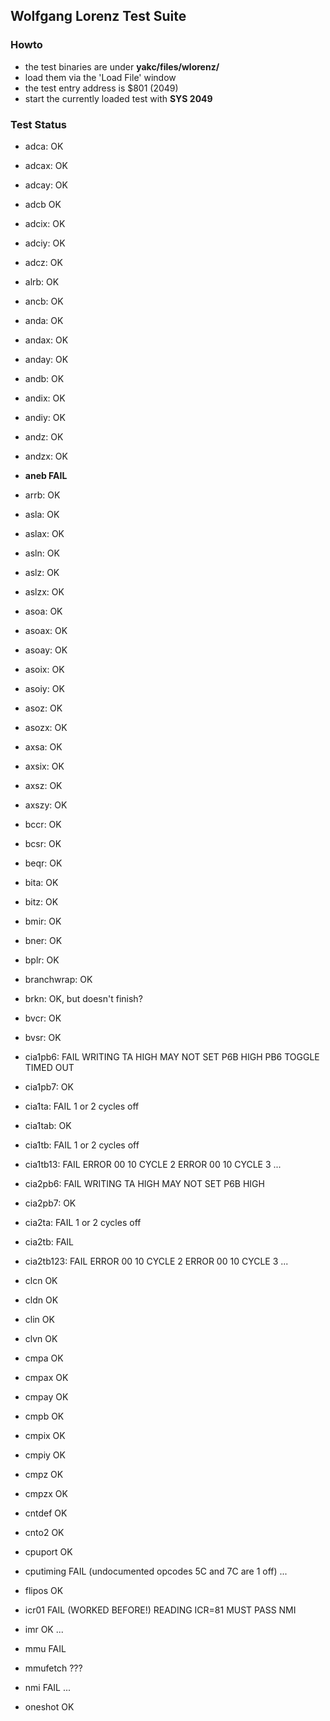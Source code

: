 ## Wolfgang Lorenz Test Suite

### Howto

- the test binaries are under **yakc/files/wlorenz/**
- load them via the 'Load File' window
- the test entry address is $801 (2049)
- start the currently loaded test with **SYS 2049**

### Test Status

- adca: OK
- adcax: OK
- adcay: OK
- adcb OK
- adcix: OK
- adciy: OK
- adcz: OK
- alrb: OK
- ancb: OK
- anda: OK
- andax: OK
- anday: OK
- andb: OK
- andix: OK
- andiy: OK
- andz: OK
- andzx: OK
- **aneb FAIL**
- arrb: OK
- asla: OK
- aslax: OK
- asln: OK
- aslz: OK
- aslzx: OK
- asoa: OK
- asoax: OK
- asoay: OK
- asoix: OK
- asoiy: OK
- asoz: OK
- asozx: OK
- axsa: OK
- axsix: OK
- axsz: OK
- axszy: OK
- bccr: OK
- bcsr: OK
- beqr: OK
- bita: OK
- bitz: OK
- bmir: OK
- bner: OK
- bplr: OK
- branchwrap: OK
- brkn: OK, but doesn't finish?
- bvcr: OK
- bvsr: OK
- cia1pb6: FAIL
    WRITING TA HIGH MAY NOT SET P6B HIGH
    PB6 TOGGLE TIMED OUT
- cia1pb7: OK
- cia1ta: FAIL
    1 or 2 cycles off
- cia1tab: OK
- cia1tb: FAIL
    1 or 2 cycles off
- cia1tb13: FAIL
    ERROR 00 10 CYCLE 2
    ERROR 00 10 CYCLE 3
    ...
- cia2pb6: FAIL
    WRITING TA HIGH MAY NOT SET P6B HIGH
- cia2pb7: OK
- cia2ta: FAIL
    1 or 2 cycles off
- cia2tb: FAIL
- cia2tb123: FAIL
    ERROR 00 10 CYCLE 2
    ERROR 00 10 CYCLE 3
    ...

- clcn OK
- cldn OK
- clin OK
- clvn OK
- cmpa OK
- cmpax OK
- cmpay OK
- cmpb OK
- cmpix OK
- cmpiy OK
- cmpz OK
- cmpzx OK
- cntdef OK
- cnto2 OK
- cpuport OK
- cputiming FAIL (undocumented opcodes 5C and 7C are 1 off)
...
- flipos OK
- icr01 FAIL (WORKED BEFORE!)
    READING ICR=81 MUST PASS NMI
- imr OK
...
- mmu FAIL
- mmufetch ???
- nmi FAIL
...
- oneshot OK
